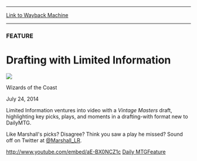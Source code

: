 
---
[Link to Wayback Machine](https://web.archive.org/web/20140729162402/http://magic.wizards.com/en/articles/archive/feature/drafting-limited-information-2014-07-24)

[_metadata_:wayback_url]:- "http://magic.wizards.com/en/articles/archive/feature/drafting-limited-information-2014-07-24"
[_metadata_:wayback_raw_url]:- "https://web.archive.org/web/20140729162402id_/http://magic.wizards.com/en/articles/archive/feature/drafting-limited-information-2014-07-24"
[_metadata_:wayback_capture_timestamp]:- "2014-07-29 16:24:02+00:00"
[_metadata_:generator]:- "Drupal 7 (http://drupal.org)"
[_metadata_:description]:- "Join Marshall Sutcliffe with a Vintage Masters draft, highlighting key picks and plays."
---





### FEATURE


Drafting with Limited Information
=================================



![](https://media.magic.wizards.com/styles/auth_small/public/images/person/wizards_authorpic_larger.jpg)

Wizards of the Coast




July 24, 2014
 







Limited Information ventures into video with a *Vintage Masters* draft, highlighting key picks, plays, and moments in a drafting-with format new to DailyMTG.


Like Marshall's picks? Disagree? Think you saw a play he missed? Sound off on Twitter at [@Marshall\_LR](https://twitter.com/@Marshall_LR).


<http://www.youtube.com/embed/aE-BX0NCZ1c>
[Daily MTG](/en/tags/daily-mtg)[Feature](/en/tags/feature)





 
 


  







